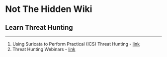 # Not The Hidden Wiki

## Learn Threat Hunting
-----

1. Using Suricata to Perform Practical (ICS) Threat Hunting - [link](https://youtu.be/GFVbSIxoEqY?feature=shared)
2. Threat Hunting Webinars - [link](https://www.cyborgsecurity.com/resources/threat-hunting-webinars/)